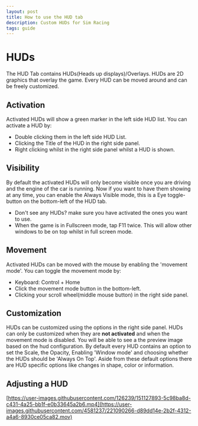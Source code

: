 ```yaml
---
layout: post
title: How to use the HUD tab
description: Custom HUDs for Sim Racing
tags: guide
---
```


# HUDs
The HUD Tab contains HUDs(Heads up displays)/Overlays. HUDs are 2D graphics that overlay the game. Every HUD can be moved around and can be freely customized.
 
## Activation
Activated HUDs will show a green marker in the left side HUD list.
You can activate a HUD by:
- Double clicking them in the left side HUD List.
- Clicking the Title of the HUD in the right side panel.
- Right clicking whilst in the right side panel whilst a HUD is shown.

## Visibility
By default the activated HUDs will only become visible once you are driving and the engine of the car is running.
Now if you want to have them showing at any time, you can enable the Always Visible mode, this is a Eye toggle-button on the bottom-left of the HUD tab.
- Don't see any HUDs? make sure you have activated the ones you want to use. 
- When the game is in Fullscreen mode, tap F11 twice. This will allow other windows to be on top whilst in full screen mode.

## Movement
Activated HUDs can be moved with the mouse by enabling the \'movement mode\'.
You can toggle the movement mode by:
- Keyboard: Control + Home
- Click the movement mode button in the bottom-left.
- Clicking your scroll wheel(middle mouse button) in the right side panel.

## Customization
HUDs can be customized using the options in the right side panel. HUDs can only be customized when they are **not activated** and when the movement mode is disabled. You will be able to see a the preview image based on the hud configuration.
By default every HUD contains an option to set the Scale, the Opacity, Enabling \'Window mode\' and choosing whether the HUDs should be \'Always On Top\'.
Aside from these default options there are HUD specific options like changes in shape, color or information.

## Adjusting a HUD
[https://user-images.githubusercontent.com/126239/151127893-5c98ba8d-c431-4a25-bb1f-e0b33645a2b6.mp4](https://user-images.githubusercontent.com/4581237/221090266-d89dd14e-2b2f-4312-a4a6-8930ce05ca82.mov)
